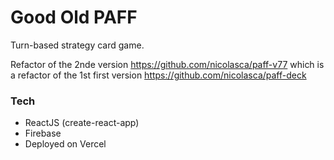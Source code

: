 # Good Old PAFF

Turn-based strategy card game.

Refactor of the 2nde version https://github.com/nicolasca/paff-v77
which is a refactor of the 1st first version https://github.com/nicolasca/paff-deck

### Tech

- ReactJS (create-react-app)
- Firebase
- Deployed on Vercel
